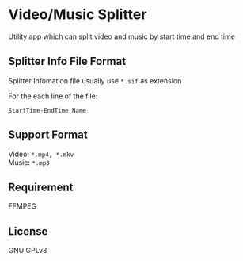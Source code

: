 # Video/Music Splitter
Utility app which can split video and music by start time and end time

## Splitter Info File Format
Splitter Infomation file usually use `*.sif` as extension

For the each line of the file:  
```
StartTime-EndTime Name
```
## Support Format  
Video:  `*.mp4, *.mkv`  
Music: `*.mp3`  

## Requirement  
FFMPEG  

## License
GNU GPLv3
